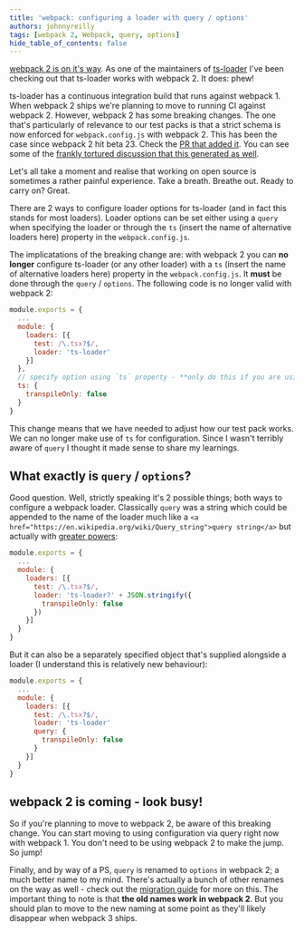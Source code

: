 ```yaml
---
title: 'webpack: configuring a loader with query / options'
authors: johnnyreilly
tags: [webpack 2, Webpack, query, options]
hide_table_of_contents: false
---
```


[webpack 2 is on it's way](https://medium.com/webpack/webpack-2-2-the-release-candidate-2e614d05d75f#.ntniu44u6). As one of the maintainers of [ts-loader](https://github.com/TypeStrong/ts-loader/) I've been checking out that ts-loader works with webpack 2. It does: phew!

ts-loader has a continuous integration build that runs against webpack 1. When webpack 2 ships we're planning to move to running CI against webpack 2. However, webpack 2 has some breaking changes. The one that's particularly of relevance to our test packs is that a strict schema is now enforced for `webpack.config.js` with webpack 2. This has been the case since webpack 2 hit beta 23. Check the [PR that added it](https://github.com/webpack/webpack/pull/2974). You can see some of the [frankly tortured discussion that this generated as well](https://github.com/webpack/webpack/issues/3018).

Let's all take a moment and realise that working on open source is sometimes a rather painful experience. Take a breath. Breathe out. Ready to carry on? Great.

There are 2 ways to configure loader options for ts-loader (and in fact this stands for most loaders). Loader options can be set either using a `query` when specifying the loader or through the `ts` (insert the name of alternative loaders here) property in the `webpack.config.js`.

The implicatations of the breaking change are: with webpack 2 you can **no longer** configure ts-loader (or any other loader) with a `ts` (insert the name of alternative loaders here) property in the `webpack.config.js`. It **must** be done through the `query` / `options`. The following code is no longer valid with webpack 2:

```js
module.exports = {
  ...
  module: {
    loaders: [{
      test: /\.tsx?$/,
      loader: 'ts-loader'
    }]
  },
  // specify option using `ts` property - **only do this if you are using webpack 1**
  ts: {
    transpileOnly: false
  }
}
```

This change means that we have needed to adjust how our test pack works. We can no longer make use of `ts` for configuration. Since I wasn't terribly aware of `query` I thought it made sense to share my learnings.

## What exactly is `query` / `options`?

Good question. Well, strictly speaking it's 2 possible things; both ways to configure a webpack loader. Classically `query` was a string which could be appended to the name of the loader much like a `<a href="https://en.wikipedia.org/wiki/Query_string">query string</a>` but actually with [greater powers](https://github.com/webpack/loader-utils#parsequery):

```js
module.exports = {
  ...
  module: {
    loaders: [{
      test: /\.tsx?$/,
      loader: 'ts-loader?' + JSON.stringify({
        transpileOnly: false
      })
    }]
  }
}
```

But it can also be a separately specified object that's supplied alongside a loader (I understand this is relatively new behaviour):

```js
module.exports = {
  ...
  module: {
    loaders: [{
      test: /\.tsx?$/,
      loader: 'ts-loader'
      query: {
        transpileOnly: false
      }
    }]
  }
}
```

## webpack 2 is coming - look busy!

So if you're planning to move to webpack 2, be aware of this breaking change. You can start moving to using configuration via query right now with webpack 1. You don't need to be using webpack 2 to make the jump. So jump!

Finally, and by way of a PS, `query` is renamed to `options` in webpack 2; a much better name to my mind. There's actually a bunch of other renames on the way as well - check out the [migration guide](https://webpack.js.org/guides/migrating/#module-loaders-is-now-module-rules) for more on this. The important thing to note is that **the old names work in webpack 2**. But you should plan to move to the new naming at some point as they'll likely disappear when webpack 3 ships.
